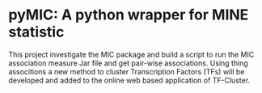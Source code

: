 

pyMIC: A python wrapper for MINE statistic
==================

This project investigate the MIC package and build a script to run the MIC association measure Jar file and get pair-wise associations. Using thing associtions a new method to cluster Transcription Factors (TFs) will be developed and added to the online web based application of TF-Cluster. 

